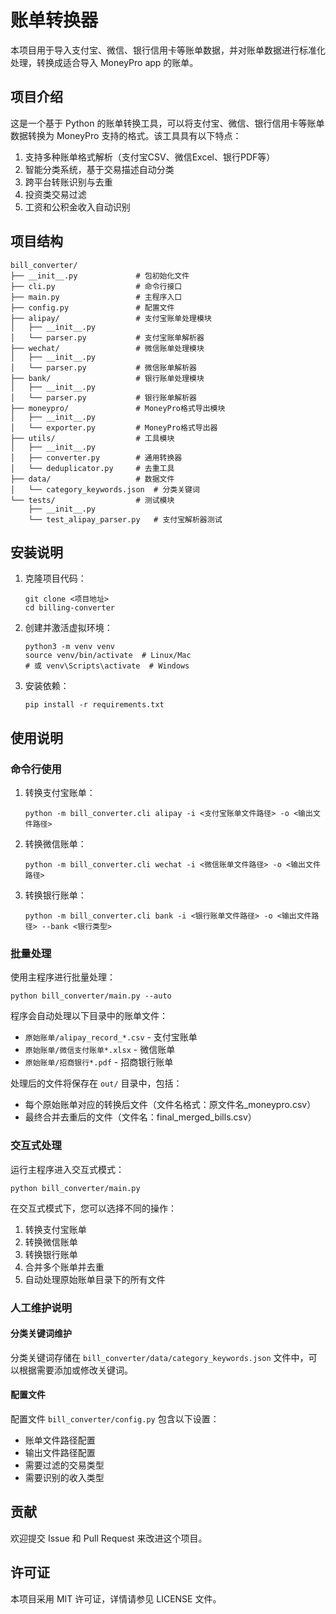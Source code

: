 # 账单转换器

本项目用于导入支付宝、微信、银行信用卡等账单数据，并对账单数据进行标准化处理，转换成适合导入 MoneyPro app 的账单。

## 项目介绍

这是一个基于 Python 的账单转换工具，可以将支付宝、微信、银行信用卡等账单数据转换为 MoneyPro 支持的格式。该工具具有以下特点：

1. 支持多种账单格式解析（支付宝CSV、微信Excel、银行PDF等）
2. 智能分类系统，基于交易描述自动分类
3. 跨平台转账识别与去重
4. 投资类交易过滤
5. 工资和公积金收入自动识别

## 项目结构

```
bill_converter/
├── __init__.py             # 包初始化文件
├── cli.py                  # 命令行接口
├── main.py                 # 主程序入口
├── config.py               # 配置文件
├── alipay/                 # 支付宝账单处理模块
│   ├── __init__.py
│   └── parser.py           # 支付宝账单解析器
├── wechat/                 # 微信账单处理模块
│   ├── __init__.py
│   └── parser.py           # 微信账单解析器
├── bank/                   # 银行账单处理模块
│   ├── __init__.py
│   └── parser.py           # 银行账单解析器
├── moneypro/               # MoneyPro格式导出模块
│   ├── __init__.py
│   └── exporter.py         # MoneyPro格式导出器
├── utils/                  # 工具模块
│   ├── __init__.py
│   ├── converter.py        # 通用转换器
│   └── deduplicator.py     # 去重工具
├── data/                   # 数据文件
│   └── category_keywords.json  # 分类关键词
└── tests/                  # 测试模块
    ├── __init__.py
    └── test_alipay_parser.py   # 支付宝解析器测试
```

## 安装说明

1. 克隆项目代码：
   ```
   git clone <项目地址>
   cd billing-converter
   ```

2. 创建并激活虚拟环境：
   ```
   python3 -m venv venv
   source venv/bin/activate  # Linux/Mac
   # 或 venv\Scripts\activate  # Windows
   ```

3. 安装依赖：
   ```
   pip install -r requirements.txt
   ```

## 使用说明

### 命令行使用

1. 转换支付宝账单：
   ```
   python -m bill_converter.cli alipay -i <支付宝账单文件路径> -o <输出文件路径>
   ```

2. 转换微信账单：
   ```
   python -m bill_converter.cli wechat -i <微信账单文件路径> -o <输出文件路径>
   ```

3. 转换银行账单：
   ```
   python -m bill_converter.cli bank -i <银行账单文件路径> -o <输出文件路径> --bank <银行类型>
   ```

### 批量处理

使用主程序进行批量处理：
```
python bill_converter/main.py --auto
```

程序会自动处理以下目录中的账单文件：
- `原始账单/alipay_record_*.csv` - 支付宝账单
- `原始账单/微信支付账单*.xlsx` - 微信账单
- `原始账单/招商银行*.pdf` - 招商银行账单

处理后的文件将保存在 `out/` 目录中，包括：
- 每个原始账单对应的转换后文件（文件名格式：原文件名_moneypro.csv）
- 最终合并去重后的文件（文件名：final_merged_bills.csv）

### 交互式处理

运行主程序进入交互式模式：
```
python bill_converter/main.py
```

在交互式模式下，您可以选择不同的操作：
1. 转换支付宝账单
2. 转换微信账单
3. 转换银行账单
4. 合并多个账单并去重
5. 自动处理原始账单目录下的所有文件

### 人工维护说明

#### 分类关键词维护

分类关键词存储在 `bill_converter/data/category_keywords.json` 文件中，可以根据需要添加或修改关键词。

#### 配置文件

配置文件 `bill_converter/config.py` 包含以下设置：
- 账单文件路径配置
- 输出文件路径配置
- 需要过滤的交易类型
- 需要识别的收入类型

## 贡献

欢迎提交 Issue 和 Pull Request 来改进这个项目。

## 许可证

本项目采用 MIT 许可证，详情请参见 LICENSE 文件。